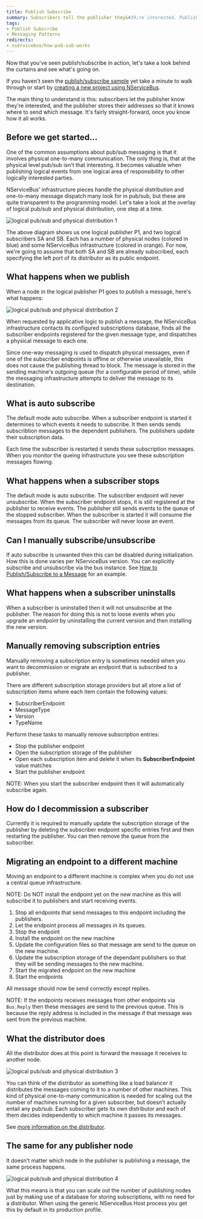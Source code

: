 ```yaml
---
title: Publish Subscribe
summary: Subscribers tell the publisher they&#39;re interested. Publishers store addresses for sending messages.
tags:
- Publish Subscribe
- Messaging Patterns
redirects:
- nservicebus/how-pub-sub-works
---
```


Now that you've seen publish/subscribe in action, let's take a look behind the curtains and see what's going on.

If you haven't seen the [publish/subscribe sample](/samples/pubsub/) yet take a minute to walk through or start by [creating a new project using NServiceBus](/samples/step-by-step/).

The main thing to understand is this: subscribers let the publisher know they're interested, and the publisher stores their addresses so that it knows where to send which message. It's fairly straight-forward, once you know how it all works.

## Before we get started...

One of the common assumptions about pub/sub messaging is that it involves physical one-to-many communication. The only thing is, that at the physical level pub/sub isn't that interesting. It becomes valuable when publishing logical events from one logical area of responsibility to other logically interested parties.

NServiceBus' infrastructure pieces handle the physical distribution and one-to-many message dispatch many look for in pub/sub, but these are quite transparent to the programming model. Let's take a look at the overlay of logical pub/sub and physical distribution, one step at a time.

![logical pub/sub and physical distribution 1](nservicebus-pubsub-1.png)

The above diagram shows us one logical publisher P1, and two logical subscribers SA and SB. Each has a number of physical nodes (colored in blue) and some NServiceBus infrastructure (colored in orange). For now, we're going to assume that both SA and SB are already subscribed, each specifying the left port of its distributor as its public endpoint.

## What happens when we publish

When a node in the logical publisher P1 goes to publish a message, here's what happens:

![logical pub/sub and physical distribution 2](nservicebus-pubsub-2.png)

When requested by applicative logic to publish a message, the NServiceBus infrastructure contacts its configured subscriptions database, finds all the subscriber endpoints registered for the given message type, and dispatches a physical message to each one.

Since one-way messaging is used to dispatch physical messages, even if one of the subscriber endpoints is offline or otherwise unavailable, this does not cause the publishing thread to block. The message is stored in the sending machine's outgoing queue (for a configurable period of time), while the messaging infrastructure attempts to deliver the message to its destination.

## What is auto subscribe

The default mode auto subscribe. When a subscriber endpoint is started it determines to which events it needs to subscribe. It then sends sends subscribtion messages to the dependent publishers. The publishers update their subscription data.

Each time the subscriber is restarted it sends these subscription messages. When you monitor the queing infrastructure you see these subscription messages flowing.

## What happens when a subscriber stops

The default mode is auto subscribe. The subscriber endpoint will never unsubscribe. When the subscriber endpoint stops, it is still registered at the publisher to receive events. The publisher still sends events to the queue of the stopped subscriber. When the subscriber is started it will consume the messages from its queue. The subscriber will never loose an event.

## Can I manually subscribe/unsubscribe

If auto subscribe is unwanted then this can be disabled during initialization. How this is done varies per NServiceBus version. You can explicitly subscribe and unsubscribe via the bus instance. See [How to Publish/Subscribe to a Message](how-to-pub-sub.md) for an example.


## What happens when a subscriber uninstalls

When a subscriber is uninstalled then it will not unsubscribe at the publisher. The reason for doing this is not to loose events when you upgrade an endpoint by uninstalling the current version and then installing the new version.


## Manually removing subscription entries

Manually removing a subscription entry is sometimes needed when you want to decommission or migrate an endpoint that is subscribed to a publisher. 

There are different subscription storage providers but all store a list of subscription items where each item contain the following values:

- SubscriberEndpoint
- MessageType
- Version
- TypeName


Perform these tasks to manually remove subscription entries:

- Stop the publisher endpoint
- Open the subscription storage of the publisher
- Open each subscription item and delete it when its **SubscriberEndpoint** value matches
- Start the publisher endpoint

NOTE: When you start the subscriber endpoint then it will automatically subscribe again.


## How do I decommission a subscriber

Currently it is required to manually update the subscription storage of the publisher by deleting the subscriber endpoint specific entries first and then restarting the publisher. You can then remove the queue from the subscriber.


## Migrating an endpoint to a different machine

Moving an endpoint to a different machine is complex when you do not use a central queue infrastructure.

NOTE: Do NOT install the endpoint yet on the new machine as this will subscribe it to publishers and start receiving events.

1. Stop all endpoints that send messages to this endpoint including the publishers.
2. Let the endpoint process all messages in its queues.
3. Stop the endpoint
4. Install the endpoint on the new machine
5. Update the configuration files so that message are send to the queue on the new machine.
6. Update the subscription storage of the dependant publishers so that they will be sending messages to the new machine.
7. Start the migrated endpoint on the new machine
8. Start the endpoints

All message should now be send correctly except replies.

NOTE: If the endpoints receives messages from other endpoints via `Bus.Reply` then these messages are send to the previous queue. This is because the reply address is included in the message if that message was sent from the previous machine.

## What the distributor does

All the distributor does at this point is forward the message it receives to another node.

![logical pub/sub and physical distribution 3](nservicebus-pubsub-3.png)

You can think of the distributor as something like a load balancer it distributes the messages coming to it to a number of other machines. This kind of physical one-to-many communication is needed for scaling out the number of machines running for a given subscriber, but doesn't actually entail any pub/sub. Each subscriber gets its own distributor and each of them decides independently to which machine it passes its messages.

See [more information on the distributor](/nservicebus/scalability-and-ha/distributor/).

## The same for any publisher node

It doesn't matter which node in the publisher is publishing a message, the same process happens.

![logical pub/sub and physical distribution 4](nservicebus-pubsub-4.png)

What this means is that you can scale out the number of publishing nodes just by making use of a database for storing subscriptions, with no need for a distributor. When using the generic NServiceBus Host process you get this by default in its production profile.

